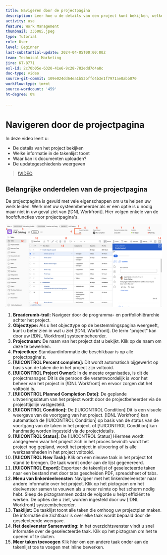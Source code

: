 ```yaml
---
title: Navigeren door de projectpagina
description: Leer hoe u de details van een project kunt bekijken, welke informatie in de takenlijst wordt weergegeven, waar u documenten kunt uploaden en hoe u de updategeschiedenis kunt bekijken in [!DNL  Workfront].
activity: use
feature: Work Management
thumbnail: 335085.jpeg
type: Tutorial
role: User
level: Beginner
last-substantial-update: 2024-04-05T00:00:00Z
team: Technical Marketing
jira: KT-8771
exl-id: 2c70b05e-6320-41e6-9c28-782edd7d4a8c
doc-type: video
source-git-commit: 109e024dd64ea1b53bffd4b3e1f7971ae0abb070
workflow-type: tm+mt
source-wordcount: '459'
ht-degree: 0%

---
```


# Navigeren door de projectpagina

In deze video leert u:

* De details van het project bekijken
* Welke informatie in de takenlijst toont
* Waar kan ik documenten uploaden?
* De updategeschiedenis weergeven

>[!VIDEO](https://video.tv.adobe.com/v/335085/?quality=12&learn=on)

## Belangrijke onderdelen van de projectpagina

De projectpagina is gevuld met vele eigenschappen om u te helpen uw werk leiden. Werk met uw systeembeheerder als er een optie is u nodig maar niet in uw geval ziet van [!DNL Workfront]. Hier volgen enkele van de hoofdfuncties voor projectpagina&#39;s.

![Screenshot van projectpagina](assets/project-page-graphic-for-planner-v2.png)

1. **Breadcrumb-trail:** Navigeer door de programma- en portfoliohiërarchie achter het project.
2. **Objecttype:** Als u het objecttype op de bestemmingspagina weergeeft, kunt u beter zien in wat u ziet [!DNL Workfront]. De term &quot;project&quot; kan door uw [!DNL Workfront] systeembeheerder.
3. **Projectnaam:** De naam van het project dat u bekijkt. Klik op de naam om deze te bewerken.
4. **Projectkop:** Standaardinformatie die beschikbaar is op alle projectpagina&#39;s.
5. **[!UICONTROL Percent complete]:** Dit wordt automatisch bijgewerkt op basis van de taken die in het project zijn voltooid.
6. **[!UICONTROL Project Owner]:** In de meeste organisaties, is dit de projectmanager. Dit is de persoon die verantwoordelijk is voor het beheer van het project in [!DNL Workfront] en ervoor zorgen dat het voltooid is.
7. **[!UICONTROL Planned Completion Date]:** De geplande uitvoeringsdatum van het project wordt door de projectbeheerder via de projecttijdlijn vastgesteld.
8. **[!UICONTROL Condition]:** De [!UICONTROL Condition] Dit is een visuele weergave van de voortgang van het project. [!DNL Workfront] kan automatisch de [!UICONTROL Condition] op basis van de status van de voortgang van de taken in het project. of [!UICONTROL Condition] kan handmatig worden ingesteld via de projectdetails.
9. **[!UICONTROL Status]:** De [!UICONTROL Status] Hiermee wordt aangegeven waar het project zich in het proces bevindt: wordt het project nog gepland, wordt het project in uitvoering of is alle werkzaamheden in het project voltooid.
10. **[!UICONTROL New Task]:** Klik om een nieuwe taak in het project tot stand te brengen. De taak wordt onder aan de lijst gegenereerd.
11. **[!UICONTROL Export]:** Exporteer de takenlijst of geselecteerde taken naar een bestand met door tabs gescheiden PDF, spreadsheet of tabs.
12. **Menu van linkerdeelvenster:** Navigeer met het linkerdeelvenster naar andere informatie over het project. Klik op het pictogram om het deelvenster samen te vouwen als u meer ruimte op het scherm nodig hebt. Sleep de pictogrammen zodat de volgorde u helpt efficiënt te werken. De opties die u ziet, worden ingesteld door uw [!DNL Workfront] systeembeheerder.
13. **Taaklijst:** De taaklijst toont alle taken die omhoog uw projectplan maken. De informatie die zichtbaar is over elke taak wordt bepaald door de geselecteerde weergave.
14. **Het deelvenster Samenvatting:** In het overzichtsvenster vindt u snel informatie over de geselecteerde taak. Klik op het pictogram om het te openen of te sluiten.
15. **Meer taken toevoegen** Klik hier om een andere taak onder aan de takenlijst toe te voegen met inline bewerken.

